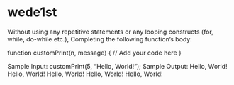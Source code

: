 # wede1st
Without using any repetitive statements or any looping constructs (for, while, do-while etc.), Completing the following function’s body:

function customPrint(n, message) {
//  Add your code here
}

Sample Input: customPrint(5, “Hello, World!”);
Sample Output:
Hello, World!
Hello, World!
Hello, World!
Hello, World!
Hello, World!

